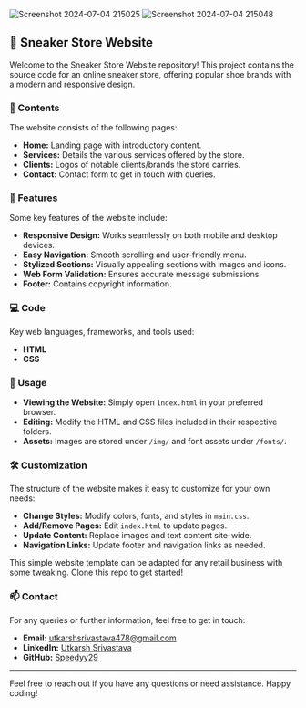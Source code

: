 ![Screenshot 2024-07-04 215025](https://github.com/Speedyy29/Sneaker-store-website/assets/126769340/b80089b7-3558-4d20-a7b1-ac6cb9bfba74)
![Screenshot 2024-07-04 215048](https://github.com/Speedyy29/Sneaker-store-website/assets/126769340/1eae6129-88ec-446d-b222-5ff6db80dc57)

## 👟 Sneaker Store Website

Welcome to the Sneaker Store Website repository! This project contains the source code for an online sneaker store, offering popular shoe brands with a modern and responsive design.

### 📄 Contents
The website consists of the following pages:
- **Home:** Landing page with introductory content.
- **Services:** Details the various services offered by the store.
- **Clients:** Logos of notable clients/brands the store carries.
- **Contact:** Contact form to get in touch with queries.

### 🌟 Features
Some key features of the website include:
- **Responsive Design:** Works seamlessly on both mobile and desktop devices.
- **Easy Navigation:** Smooth scrolling and user-friendly menu.
- **Stylized Sections:** Visually appealing sections with images and icons.
- **Web Form Validation:** Ensures accurate message submissions.
- **Footer:** Contains copyright information.

### 💻 Code
Key web languages, frameworks, and tools used:
- **HTML**
- **CSS**

### 🚀 Usage
- **Viewing the Website:** Simply open `index.html` in your preferred browser.
- **Editing:** Modify the HTML and CSS files included in their respective folders.
- **Assets:** Images are stored under `/img/` and font assets under `/fonts/`.

### 🛠️ Customization
The structure of the website makes it easy to customize for your own needs:
- **Change Styles:** Modify colors, fonts, and styles in `main.css`.
- **Add/Remove Pages:** Edit `index.html` to update pages.
- **Update Content:** Replace images and text content site-wide.
- **Navigation Links:** Update footer and navigation links as needed.

This simple website template can be adapted for any retail business with some tweaking. Clone this repo to get started!

### 📫 Contact
For any queries or further information, feel free to get in touch:
- **Email:** [utkarshsrivastava478@gmail.com](mailto:utkarshsrivastava478@gmail.com)
- **LinkedIn:** [Utkarsh Srivastava](https://www.linkedin.com/in/utkarshh29/)
- **GitHub:** [Speedyy29](https://github.com/Speedyy29)

---

Feel free to reach out if you have any questions or need assistance. Happy coding!
